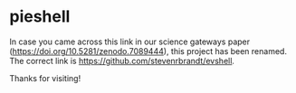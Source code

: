 # pieshell

In case you came across this link in our science gateways paper (https://doi.org/10.5281/zenodo.7089444), this project has been renamed. The correct link is https://github.com/stevenrbrandt/evshell.

Thanks for visiting!

